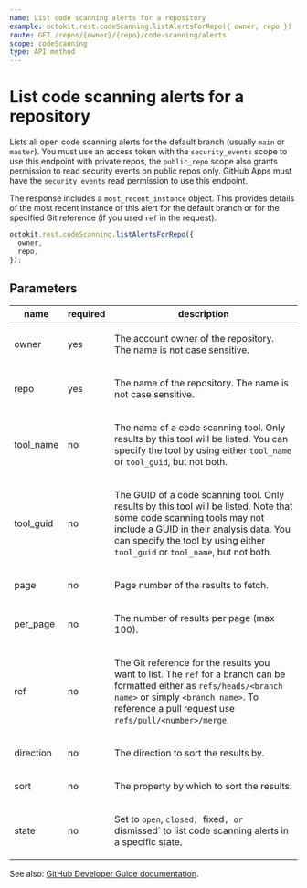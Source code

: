 ```yaml
---
name: List code scanning alerts for a repository
example: octokit.rest.codeScanning.listAlertsForRepo({ owner, repo })
route: GET /repos/{owner}/{repo}/code-scanning/alerts
scope: codeScanning
type: API method
---
```


# List code scanning alerts for a repository

Lists all open code scanning alerts for the default branch (usually `main`
or `master`). You must use an access token with the `security_events` scope to use
this endpoint with private repos, the `public_repo` scope also grants permission to read
security events on public repos only. GitHub Apps must have the `security_events` read
permission to use this endpoint.

The response includes a `most_recent_instance` object.
This provides details of the most recent instance of this alert
for the default branch or for the specified Git reference
(if you used `ref` in the request).

```js
octokit.rest.codeScanning.listAlertsForRepo({
  owner,
  repo,
});
```

## Parameters

<table>
  <thead>
    <tr>
      <th>name</th>
      <th>required</th>
      <th>description</th>
    </tr>
  </thead>
  <tbody>
    <tr><td>owner</td><td>yes</td><td>

The account owner of the repository. The name is not case sensitive.

</td></tr>
<tr><td>repo</td><td>yes</td><td>

The name of the repository. The name is not case sensitive.

</td></tr>
<tr><td>tool_name</td><td>no</td><td>

The name of a code scanning tool. Only results by this tool will be listed. You can specify the tool by using either `tool_name` or `tool_guid`, but not both.

</td></tr>
<tr><td>tool_guid</td><td>no</td><td>

The GUID of a code scanning tool. Only results by this tool will be listed. Note that some code scanning tools may not include a GUID in their analysis data. You can specify the tool by using either `tool_guid` or `tool_name`, but not both.

</td></tr>
<tr><td>page</td><td>no</td><td>

Page number of the results to fetch.

</td></tr>
<tr><td>per_page</td><td>no</td><td>

The number of results per page (max 100).

</td></tr>
<tr><td>ref</td><td>no</td><td>

The Git reference for the results you want to list. The `ref` for a branch can be formatted either as `refs/heads/<branch name>` or simply `<branch name>`. To reference a pull request use `refs/pull/<number>/merge`.

</td></tr>
<tr><td>direction</td><td>no</td><td>

The direction to sort the results by.

</td></tr>
<tr><td>sort</td><td>no</td><td>

The property by which to sort the results.

</td></tr>
<tr><td>state</td><td>no</td><td>

Set to `open`, `closed, `fixed`, or `dismissed` to list code scanning alerts in a specific state.

</td></tr>
  </tbody>
</table>

See also: [GitHub Developer Guide documentation](https://docs.github.com/rest/reference/code-scanning#list-code-scanning-alerts-for-a-repository).
